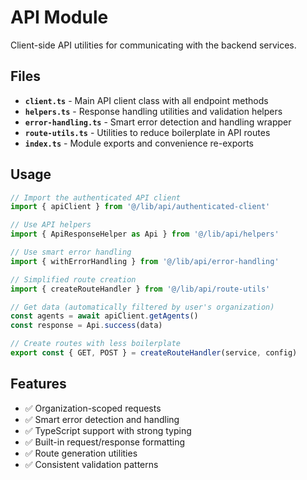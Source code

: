# API Module

Client-side API utilities for communicating with the backend services.

## Files

- **`client.ts`** - Main API client class with all endpoint methods
- **`helpers.ts`** - Response handling utilities and validation helpers
- **`error-handling.ts`** - Smart error detection and handling wrapper
- **`route-utils.ts`** - Utilities to reduce boilerplate in API routes
- **`index.ts`** - Module exports and convenience re-exports

## Usage

```typescript
// Import the authenticated API client
import { apiClient } from '@/lib/api/authenticated-client'

// Use API helpers
import { ApiResponseHelper as Api } from '@/lib/api/helpers'

// Use smart error handling
import { withErrorHandling } from '@/lib/api/error-handling'

// Simplified route creation
import { createRouteHandler } from '@/lib/api/route-utils'

// Get data (automatically filtered by user's organization)
const agents = await apiClient.getAgents()
const response = Api.success(data)

// Create routes with less boilerplate
export const { GET, POST } = createRouteHandler(service, config)
```

## Features

- ✅ Organization-scoped requests
- ✅ Smart error detection and handling
- ✅ TypeScript support with strong typing
- ✅ Built-in request/response formatting
- ✅ Route generation utilities
- ✅ Consistent validation patterns

